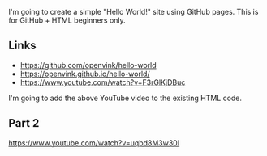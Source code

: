 I'm going to create a simple "Hello World!" site using GitHub pages. This is for GitHub + HTML beginners only.

## Links

- https://github.com/openvink/hello-world
- https://openvink.github.io/hello-world/
- https://www.youtube.com/watch?v=F3rGlKjDBuc

I'm going to add the above YouTube video to the existing HTML code.

## Part 2

https://www.youtube.com/watch?v=uqbd8M3w30I